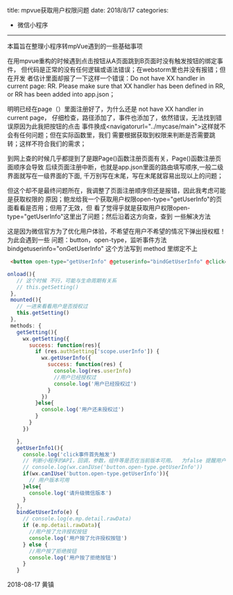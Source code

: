 title: mpvue获取用户权限问题
date: 2018/8/17
categories:
- 微信小程序
---

本篇旨在整理小程序转mpVue遇到的一些基础事项

在用mpvue重构的时候遇到点击按钮从A页面跳到B页面时没有触发按钮的绑定事件，
但代码是正常的没有任何逻辑或语法错误；在webstorm里也并没有报错；但在开发
者估计里面却报了一下这样一个错误：Do not have XX handler in current page:
 RR. Please make sure that XX handler has been defined in RR, or RR has been 
 added into app.json；

明明已经在page（）里面注册好了，为什么还是 not have XX handler in current page，
仔细检查，路径添加了，事件也添加了，依然错误，无法找到错误原因为此我把按钮的点击
事件换成<navigatorurl="../mycase/main"></navigator>这样就不会有任何问题；但在实际函数里，我们
需要根据获取到权限来判断是否需要跳转；这样不符合我们的需求；

到网上查的时候几乎都提到了是跟Page()函数注册页面有关，Page()函数注册页面顺序会导致
后续页面注册中断，也就是app.json里面的路由填写顺序,一般二级界面就写在一级界面的下面,
千万别写在末尾，写在末尾就容易出现以上的问题；

但这个却不是最终问题所在，我调整了页面注册顺序但还是报错，因此我考虑可能是获取权限的
原因；鲍龙给我一个获取用户权限open-type="getUserInfo"的页面看看是否用；但用了无效，但
看了觉得乎就是获取用户权限open-type="getUserInfo"这里出了问题；然后沿着这方向查，查到
一些解决方法
<!--more-->
这是因为微信官方为了优化用户体验，不希望在用户不希望的情况下弹出授权框！为此会遇到一些
问题：button，open-type，监听事件方法 bindgetuserinfo="onGetUserInfo" 这个方法写到 method 里绑定不上
```html
 <button open-type="getUserInfo" @getuserinfo="bindGetUserInfo" @click="getUserInfo1">获取权限</button>
 ```
 ```javascript
 onload(){
    // 这个时候 不行，可能与生命周期有关系
    // this.getSetting()
  },
  mounted(){
    // 一进来看看用户是否授权过
    this.getSetting()
  },
  methods: {
    getSetting(){
      wx.getSetting({
        success: function(res){
          if (res.authSetting['scope.userInfo']) {
            wx.getUserInfo({
              success: function(res) {
                console.log(res.userInfo)
                //用户已经授权过
                console.log('用户已经授权过')
              }
            })
          }else{
            console.log('用户还未授权过')
          }
        }
      })

    },
    getUserInfo1(){
      console.log('click事件首先触发')
      // 判断小程序的API，回调，参数，组件等是否在当前版本可用。  为false 提醒用户升级微信版本
      // console.log(wx.canIUse('button.open-type.getUserInfo'))
      if(wx.canIUse('button.open-type.getUserInfo')){
        // 用户版本可用
      }else{
        console.log('请升级微信版本')
      }
    },
    bindGetUserInfo(e) {
      // console.log(e.mp.detail.rawData)
      if (e.mp.detail.rawData){
        //用户按了允许授权按钮
        console.log('用户按了允许授权按钮')
      } else {
        //用户按了拒绝按钮
        console.log('用户按了拒绝按钮')
      }
    }
```
2018-08-17   黄镇
